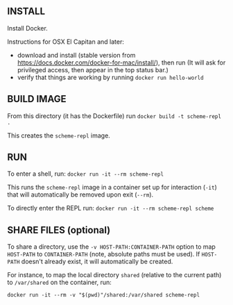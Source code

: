 ## INSTALL

Install Docker.

Instructions for OSX El Capitan and later:

* download and install (stable version from https://docs.docker.com/docker-for-mac/install/), then run (It will ask for privileged access, then appear in the top status bar.)
* verify that things are working by running `docker run hello-world`


## BUILD IMAGE

From this directory (it has the Dockerfile) run `docker build -t scheme-repl .`

This creates the `scheme-repl` image.


## RUN

To enter a shell, run: `docker run -it --rm scheme-repl`

This runs the `scheme-repl` image in a container set up for interaction (`-it`) that will automatically be removed upon exit (`--rm`).

To directly enter the REPL run: `docker run -it --rm scheme-repl scheme`


## SHARE FILES (optional)

To share a directory, use the `-v HOST-PATH:CONTAINER-PATH` option to map `HOST-PATH` to `CONTAINER-PATH` (note, absolute paths must be used).  If `HOST-PATH` doesn't already exist, it will automatically be created.

For instance, to map the local directory `shared` (relative to the current path) to `/var/shared` on the container, run:

`docker run -it --rm -v "$(pwd)"/shared:/var/shared scheme-repl`
